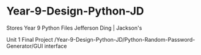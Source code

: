 # Year-9-Design-Python-JD
Stores Year 9 Python Files
Jefferson Ding | Jackson's

Unit 1 Final Project 
/Year-9-Design-Python-JD/Python-Random-Password-Generator/GUI interface